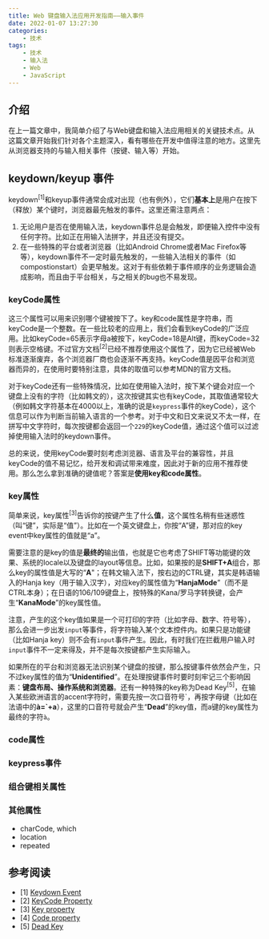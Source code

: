 ```yaml
---
title: Web 键盘输入法应用开发指南——输入事件
date: 2022-01-07 13:27:30
categories:
    - 技术
tags: 
    - 技术
    - 输入法
    - Web
    - JavaScript
---
```

## 介绍
在上一篇文章中，我简单介绍了与Web键盘和输入法应用相关的关键技术点。从这篇文章开始我们针对各个主题深入，看有哪些在开发中值得注意的地方。这里先从浏览器支持的与输入相关事件（按键、输入等）开始。

## keydown/keyup 事件
keydown<sup>[1]</sup>和keyup事件通常会成对出现（也有例外），它们**基本上**是用户在按下（释放）某个键时，浏览器最先触发的事件。这里还需注意两点：

1. 无论用户是否在使用输入法，keydown事件总是会触发，即便输入控件中没有任何字符。比如正在用输入法拼字，并且还没有提交。
2. 在一些特殊的平台或者浏览器（比如Android Chrome或者Mac Firefox等等），keydown事件不一定时最先触发的，一些输入法相关的事件（如compostionstart）会更早触发。这对于有些依赖于事件顺序的业务逻辑会造成影响，而且由于平台相关，与之相关的bug也不易发现。

### keyCode属性
这三个属性可以用来识别哪个键被按下了。key和code属性是字符串，而keyCode是一个整数。在一些比较老的应用上，我们会看到keyCode的广泛应用。比如keyCode=65表示字母a被按下，keyCode=18是Alt键，而keyCode=32则表示空格键。不过官方文档<sup>[2]</sup>已经不推荐使用这个属性了，因为它已经被Web标准逐渐废弃，各个浏览器厂商也会逐渐不再支持。keyCode值是因平台和浏览器而异的，在使用时要特别注意，具体的取值可以参考MDN的官方文档。

对于keyCode还有一些特殊情况，比如在使用输入法时，按下某个键会对应一个键盘上没有的字符（比如韩文的），这次按键其实也有keyCode，其取值通常较大（例如韩文字符基本在4000以上，准确的说是`keypress`事件的keyCode），这个信息可以作为判断当前输入语言的一个参考。对于中文和日文来说又不太一样，在拼写中文字符时，每次按键都会返回一个`229`的keyCode值，通过这个值可以过滤掉使用输入法时的keydown事件。

总的来说，使用keyCode要时刻考虑浏览器、语言及平台的兼容性，并且keyCode的值不易记忆，给开发和调试带来难度，因此对于新的应用不推荐使用。那么怎么拿到准确的键值呢？答案是**使用key和code属性**。

### key属性
简单来说，key属性<sup>[3]</sup>告诉你的按键产生了什么**值**，这个属性名稍有些迷惑性（叫“键”，实际是“值”）。比如在一个英文键盘上，你按“A”键，那对应的key event中key属性的值就是“a”。

需要注意的是key的值是**最终的**输出值，也就是它也考虑了SHIFT等功能键的效果、系统的locale以及键盘的layout等信息。比如，如果按的是**SHIFT+A**组合，那么key的属性值是大写的“**A**"；在韩文输入法下，按右边的CTRL键，其实是韩语输入的Hanja key（用于输入汉字），对应key的属性值为“**HanjaMode**”（而不是CTRL本身）；在日语的106/109键盘上，按特殊的Kana/罗马字转换键，会产生“**KanaMode**”的key属性值。

注意，产生的这个key值如果是一个可打印的字符（比如字母、数字、符号等），那么会进一步出发`input`等事件，将字符输入某个文本控件内。如果只是功能键（比如Hanja key）则不会有`input`事件产生。因此，有时我们在拦截用户输入时`input`事件不一定来得及，并不是每次按键都产生实际输入。

如果所在的平台和浏览器无法识别某个键盘的按键，那么按键事件依然会产生，只不过key属性的值为“**Unidentified**”。在处理按键事件时要时刻牢记三个影响因素：**键盘布局、操作系统和浏览器**。还有一种特殊的key称为Dead Key<sup>[5]</sup>，在输入某些欧洲语言的accent字符时，需要先按一次口音符号\`，再按字母键（比如在法语中的**à=\`+a**），这里的口音符号就会产生“**Dead**”的key值，而a键的key属性为最终的字符`à`。

### code属性


### keypress事件

### 组合键相关属性

### 其他属性
- charCode, which
- location
- repeated

## 参考阅读

- [1] [Keydown Event](https://developer.mozilla.org/en-US/docs/Web/API/Document/keydown_event)
- [2] [KeyCode Property](https://developer.mozilla.org/en-US/docs/Web/API/KeyboardEvent/keyCode)
- [3] [Key property](https://developer.mozilla.org/en-US/docs/Web/API/KeyboardEvent/key)
- [4] [Code property](https://developer.mozilla.org/en-US/docs/Web/API/KeyboardEvent/code)
- [5] [Dead Key](https://en.wikipedia.org/wiki/Dead_key#/)
